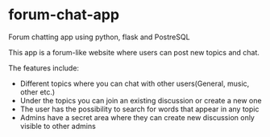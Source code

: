 # forum-chat-app
Forum chatting app using python, flask and PostreSQL

This app is a forum-like website where users can post new topics and chat.

The features include:

- Different topics where you can chat with other users(General, music, other etc.)
- Under the topics you can join an existing discussion or create a new one
- The user has the possibility to search for words that appear in any topic
- Admins have a secret area where they can create new discussion only visible to other admins
